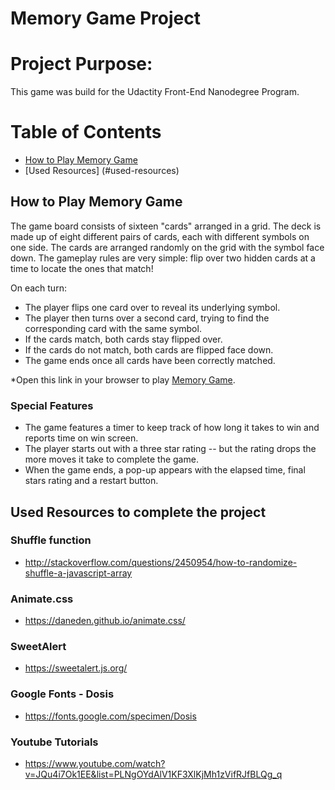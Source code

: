 # Memory Game Project 

# Project Purpose: 
This game was build for the Udactity Front-End Nanodegree Program.

# Table of Contents
* [How to Play Memory Game](#how-to-play-memory-game)
* [Used Resources] (#used-resources)


## How to Play Memory Game 

The game board consists of sixteen "cards" arranged in a grid. The deck is made up of eight different pairs of cards, each with different symbols on one side. The cards are arranged randomly on the grid with the symbol face down. The gameplay rules are very simple: flip over two hidden cards at a time to locate the ones that match!

On each turn:
* The player flips one card over to reveal its underlying symbol.
* The player then turns over a second card, trying to find the corresponding card with the same symbol.
* If the cards match, both cards stay flipped over.
* If the cards do not match, both cards are flipped face down.
* The game ends once all cards have been correctly matched.

*Open this link in your browser to play [Memory Game](https://ghaliahmut.github.io/Memory-Game-Project/).


### Special Features
* The game features a timer to keep track of how long it takes to win and reports time on win screen.
* The player starts out with a three star rating -- but the rating drops the more moves it take to complete the game.
* When the game ends, a pop-up appears with the elapsed time, final stars rating and a restart button.


## Used Resources to complete the project

### Shuffle function
* http://stackoverflow.com/questions/2450954/how-to-randomize-shuffle-a-javascript-array

### Animate.css
* https://daneden.github.io/animate.css/

### SweetAlert
* https://sweetalert.js.org/

### Google Fonts - Dosis
* https://fonts.google.com/specimen/Dosis

### Youtube Tutorials
* https://www.youtube.com/watch?v=JQu4i7Ok1EE&list=PLNgOYdAlV1KF3XlKjMh1zVifRJfBLQg_q
